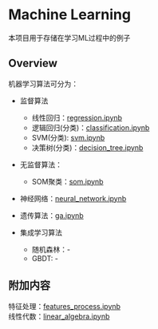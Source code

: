 # Machine Learning

本项目用于存储在学习ML过程中的例子

## Overview

机器学习算法可分为：

- 监督算法
  - 线性回归：[regression.ipynb](./regression.ipynb)
  - 逻辑回归(分类)：[classification.ipynb](./classification.ipynb)
  - SVM(分类): [svm.ipynb](./svm.ipynb)
  - 决策树(分类)：[decision_tree.ipynb](./decision_tree.ipynb)
  
- 无监督算法：
  - SOM聚类：[som.ipynb](./som.ipynb)
  
- 神经网络：[neural_network.ipynb](./neural_network.ipynb)

- 遗传算法：[ga.ipynb](./ga.ipynb)

- 集成学习算法
  - 随机森林：-
  - GBDT: -

## 附加内容

特征处理：[features_process.ipynb](./features_process.ipynb)  
线性代数：[linear_algebra.ipynb](./linear_algebra.ipynb)